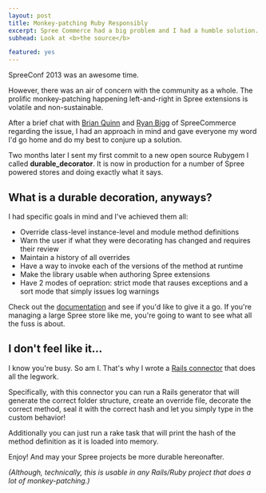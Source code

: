 ```yaml
---
layout: post
title: Monkey-patching Ruby Responsibly
excerpt: Spree Commerce had a big problem and I had a humble solution. See the open source extension that uses the canary pattern to make monkey patching durable. 
subhead: Look at <b>the source</b>

featured: yes
---
```


SpreeConf 2013 was an awesome time. 

However, there was an air of concern with the community as a whole. The prolific monkey-patching happening left-and-right in Spree extensions is volatile and non-sustainable. 

After a brief chat with [Brian Quinn](https://github.com/BDQ) and [Ryan Bigg](http://ryanbigg.com/) of SpreeCommerce regarding the issue, I had an approach in mind and gave everyone my word I'd go home and do my best to conjure up a solution.

Two months later I sent my first commit to a new open source Rubygem I called **durable_decorator**. It is now in production for a number of Spree powered stores and doing exactly what it says. 

## What is a durable decoration, anyways?

I had specific goals in mind and I've achieved them all:

 -   Override class-level instance-level and module method definitions
 -   Warn the user if what they were decorating has changed and requires their review
 -   Maintain a history of all overrides
 -   Have a way to invoke each of the versions of the method at runtime
 -   Make the library usable when authoring Spree extensions
 -   Have 2 modes of oepration: strict mode that rauses exceptions and a sort mode that simply issues log warnings

Check out the [documentation](https://github.com/jumph4x/durable_decorator) and see if you'd like to give it a go. If you're managing a large Spree store like me, you're going to want to see what all the fuss is about.

## I don't feel like it...

I know you're busy. So am I. That's why I wrote a [Rails connector](https://github.com/jumph4x/durable_decorator_rails) that does all the legwork.

Specifically, with this connector you can run a Rails generator that will generate the correct folder structure, create an override file, decorate the correct method, seal it with the correct hash and let you simply type in the custom behavior!

Additionally you can just run a rake task that will print the hash of the method definition as it is loaded into memory.


Enjoy! And may your Spree projects be more durable hereonafter. 

_(Although, technically, this is usable in any Rails/Ruby project that does a lot of monkey-patching.)_

